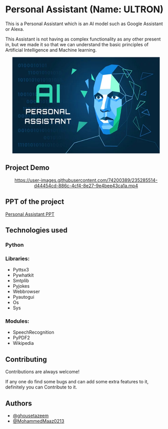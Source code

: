
# Personal Assistant (Name: ULTRON)

This is a Personal Assistant which is an AI model such as Google Assistant or Alexa.

This Assistant is not having as complex functionality as any other present in, but we made it so that we can understand the basic principles of Artificial Intelligence and Machine learning.

<p align="center">
  <img width="460" height="300" src="AiImage.jpg">
</p>

## Project Demo

<div align= "center">

https://user-images.githubusercontent.com/74200389/235285514-d44454cd-886c-4cf4-8e27-9e4bee43ca1a.mp4

</div>

## PPT of the project
[Personal Assistant PPT](https://www.canva.com/design/DAFX2T5YbJU/w5ctj3AvpQ5Z19xfO6SzOQ/edit?utm_content=DAFX2T5YbJU&utm_campaign=designshare&utm_medium=link2&utm_source=sharebutton)

## Technologies used
### Python
### Libraries:
- Pyttsx3
- Pywhatkit
- Smtplib
- Pyjokes
- Webbrowser
- Pyautogui
- Os
- Sys

### Modules:
- SpeechRecognition
- PyPDF2
- Wikipedia

## Contributing

Contributions are always welcome!

If any one do find some bugs and can add some extra features to it, definitely you can Contribute to it.



## Authors

- [@ghousetazeem](https://www.github.com/ghousetazeem)
- [@MohammedMaaz0213](https://github.com/MohammedMaaz0213)

